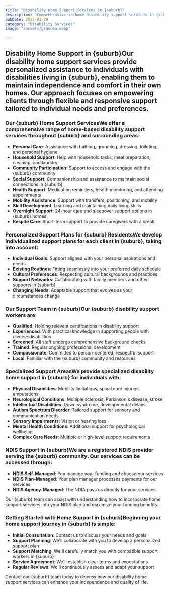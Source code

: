 ```yaml
---
title: "Disability Home Support Services in {suburb}"
description: "Comprehensive in-home disability support services in {suburb} designed to promote independence, dignity, and quality of life for individuals with disabilities in the comfort of their own homes."
pubDate: 2025-01-28
category: "Disability Services"
image: "/assets/grandma.webp"

---
```


## Disability Home Support in {suburb}Our disability home support services provide personalized assistance to individuals with disabilities living in {suburb}, enabling them to maintain independence and comfort in their own homes. Our approach focuses on empowering clients through flexible and responsive support tailored to individual needs and preferences.

### Our {suburb} Home Support ServicesWe offer a comprehensive range of home-based disability support services throughout {suburb} and surrounding areas:

- **Personal Care**: Assistance with bathing, grooming, dressing, toileting, and personal hygiene
- **Household Support**: Help with household tasks, meal preparation, cleaning, and laundry
- **Community Participation**: Support to access and engage with the {suburb} community
- **Social Support**: Companionship and assistance to maintain social connections in {suburb}
- **Health Support**: Medication reminders, health monitoring, and attending appointments
- **Mobility Assistance**: Support with transfers, positioning, and mobility
- **Skill Development**: Learning and maintaining daily living skills
- **Overnight Support**: 24-hour care and sleepover support options in {suburb} homes
- **Respite Care**: Short-term support to provide caregivers with a break

### Personalized Support Plans for {suburb} ResidentsWe develop individualized support plans for each client in {suburb}, taking into account:

- **Individual Goals**: Support aligned with your personal aspirations and needs
- **Existing Routines**: Fitting seamlessly into your preferred daily schedule
- **Cultural Preferences**: Respecting cultural backgrounds and practices
- **Support Networks**: Collaborating with family members and other supports in {suburb}
- **Changing Needs**: Adaptable support that evolves as your circumstances change

### Our Support Team in {suburb}Our {suburb} disability support workers are:

- **Qualified**: Holding relevant certifications in disability support
- **Experienced**: With practical knowledge in supporting people with diverse disabilities
- **Screened**: All staff undergo comprehensive background checks
- **Trained**: Regular ongoing professional development
- **Compassionate**: Committed to person-centered, respectful support
- **Local**: Familiar with the {suburb} community and resources

### Specialized Support AreasWe provide specialized disability home support in {suburb} for individuals with:

- **Physical Disabilities**: Mobility limitations, spinal cord injuries, amputations
- **Neurological Conditions**: Multiple sclerosis, Parkinson's disease, stroke
- **Intellectual Disabilities**: Down syndrome, developmental delays
- **Autism Spectrum Disorder**: Tailored support for sensory and communication needs
- **Sensory Impairments**: Vision or hearing loss
- **Mental Health Conditions**: Additional support for psychological wellbeing
- **Complex Care Needs**: Multiple or high-level support requirements

### NDIS Support in {suburb}We are a registered NDIS provider serving the {suburb} community. Our services can be accessed through:

- **NDIS Self-Managed**: You manage your funding and choose our services
- **NDIS Plan-Managed**: Your plan manager processes payments for our services
- **NDIS Agency-Managed**: The NDIA pays us directly for your services

Our {suburb} team can assist with understanding how to incorporate home support services into your NDIS plan and maximize your funding benefits.

### Getting Started with Home Support in {suburb}Beginning your home support journey in {suburb} is simple:

- **Initial Consultation**: Contact us to discuss your needs and goals
- **Support Planning**: We'll collaborate with you to develop a personalized support plan
- **Support Matching**: We'll carefully match you with compatible support workers in {suburb}
- **Service Agreement**: We'll establish clear terms and expectations
- **Regular Reviews**: We'll continuously assess and adapt your support

Contact our {suburb} team today to discuss how our disability home support services can enhance your independence and quality of life.
